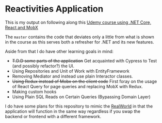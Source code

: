 # Reactivities Application

This is my output on following along this [Udemy course using .NET Core, React and MobX](https://www.udemy.com/course/complete-guide-to-building-an-app-with-net-core-and-react/)

The `master` contains the code that deviates only a little from what is shown in the course as this serves both a refresher for .NET and its new features.

Aside from that I do have other learning goals in mind:

- ~~T.D.D some parts of the application~~ Get acquainted with Cypress to Test (and possibly refactor?) the UI.
- Using Repositories and Unit of Work with EntityFramework
- Removing Mediator and instead use plain Interactor classes.
- ~~Using Redux instead of Mobx on the client code~~ First foray on the usage of React Query for page queries and replacing MobX with Redux.
- Making custom hooks
- Using Plain SQL Reads on Certain Queries (Bypassing Domain Layer)


I do have some plans for this repository to mimic the [RealWorld](https://github.com/gothinkster/realworld) in that the application will function in the same way regardless if you swap the backend or frontend with a different framework.
